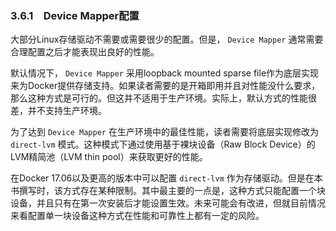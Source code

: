 ### 3.6.1　Device Mapper配置

大部分Linux存储驱动不需要或需要很少的配置。但是， `Device Mapper` 通常需要合理配置之后才能表现出良好的性能。

默认情况下， `Device Mapper` 采用loopback mounted sparse file作为底层实现来为Docker提供存储支持。如果读者需要的是开箱即用并且对性能没什么要求，那么这种方式是可行的。但这并不适用于生产环境。实际上，默认方式的性能很差，并不支持生产环境。

为了达到 `Device Mapper` 在生产环境中的最佳性能，读者需要将底层实现修改为 `direct-lvm` 模式。这种模式下通过使用基于裸块设备（Raw Block Device）的LVM精简池（LVM thin pool）来获取更好的性能。

在Docker 17.06以及更高的版本中可以配置 `direct-lvm` 作为存储驱动。但是在本书撰写时，该方式存在某种限制。其中最主要的一点是，这种方式只能配置一个块设备，并且只有在第一次安装后才能设置生效。未来可能会有改进，但就目前情况来看配置单一块设备这种方式在性能和可靠性上都有一定的风险。

